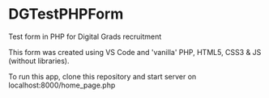 # DGTestPHPForm

Test form in PHP for Digital Grads recruitment

This form was created using VS Code and 'vanilla' PHP, HTML5, CSS3 & JS (without libraries).

To run this app, clone this repository and start server on localhost:8000/home_page.php

